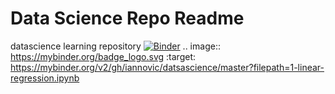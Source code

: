 # Data Science Repo Readme
datascience learning repository
[![Binder](https://mybinder.org/badge_logo.svg)](https://mybinder.org/v2/gh/iannovic/datsascience/master?filepath=1-linear-regression.ipynb)
.. image:: https://mybinder.org/badge_logo.svg
 :target: https://mybinder.org/v2/gh/iannovic/datsascience/master?filepath=1-linear-regression.ipynb


